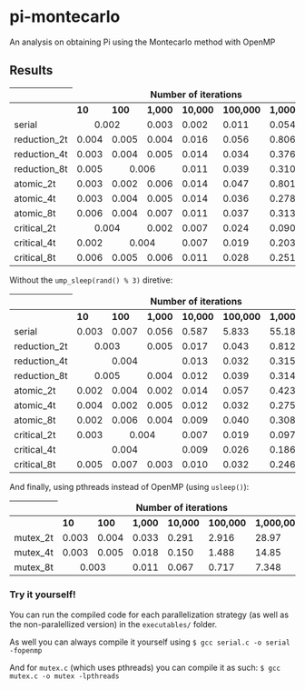 # pi-montecarlo
An analysis on obtaining Pi using the Montecarlo method with OpenMP

## Results

| <td colspan=6 align="center"><b>Number of iterations
|-
| <td colspan=1><b>10 <td colspan=1><b>100 <td colspan=1><b>1,000 <td colspan=1><b>10,000 <td colspan=1><b>100,000 <td colspan=1><b>1,000,000
|serial <td colspan=2 align="center">0.002 <td colspan=1>0.003 <td colspan=1>0.002 <td colspan=1>0.011 <td colspan=1>0.054
|reduction_2t <td colspan=1>0.004 <td colspan=1>0.005 <td colspan=1>0.004 <td colspan=1>0.016 <td colspan=1>0.056 <td colspan=1>0.806
|reduction_4t <td colspan=1>0.003 <td colspan=1>0.004 <td colspan=1>0.005 <td colspan=1>0.014 <td colspan=1>0.034 <td colspan=1>0.376
|reduction_8t <td colspan=1>0.005 <td colspan=2 align="center">0.006 <td colspan=1>0.011 <td colspan=1>0.039 <td colspan=1>0.310
|atomic_2t <td colspan=1>0.003 <td colspan=1>0.002 <td colspan=1>0.006 <td colspan=1>0.014 <td colspan=1>0.047 <td colspan=1>0.801
|atomic_4t <td colspan=1>0.003 <td colspan=1>0.004 <td colspan=1>0.005 <td colspan=1>0.014 <td colspan=1>0.036 <td colspan=1>0.278
|atomic_8t <td colspan=1>0.006 <td colspan=1>0.004 <td colspan=1>0.007 <td colspan=1>0.011 <td colspan=1>0.037 <td colspan=1>0.313
|critical_2t <td colspan=2 align="center">0.004 <td colspan=1>0.002 <td colspan=1>0.007 <td colspan=1>0.024 <td colspan=1>0.090
|critical_4t <td colspan=1>0.002 <td colspan=2 align="center">0.004 <td colspan=1>0.007 <td colspan=1>0.019 <td colspan=1>0.203
|critical_8t <td colspan=1>0.006 <td colspan=1>0.005 <td colspan=1>0.006 <td colspan=1>0.011 <td colspan=1>0.028 <td colspan=1>0.251

Without the ```ump_sleep(rand() % 3)``` diretive:

| <td colspan=6 align="center"><b>Number of iterations
|-
| <td colspan=1><b>10 <td colspan=1><b>100 <td colspan=1><b>1,000 <td colspan=1><b>10,000 <td colspan=1><b>100,000 <td colspan=1><b>1,000,000
|serial <td colspan=1>0.003 <td colspan=1>0.007 <td colspan=1>0.056 <td colspan=1>0.587 <td colspan=1>5.833 <td colspan=1>55.18
|reduction_2t <td colspan=2 align="center">0.003 <td colspan=1>0.005 <td colspan=1>0.017 <td colspan=1>0.043 <td colspan=1>0.812
|reduction_4t <td colspan=3 align="center">0.004 <td colspan=1>0.013 <td colspan=1>0.032 <td colspan=1>0.315
|reduction_8t <td colspan=2 align="center">0.005 <td colspan=1>0.004 <td colspan=1>0.012 <td colspan=1>0.039 <td colspan=1>0.314
|atomic_2t <td colspan=1>0.002 <td colspan=1>0.004 <td colspan=1>0.002 <td colspan=1>0.014 <td colspan=1>0.057 <td colspan=1>0.423
|atomic_4t <td colspan=1>0.004 <td colspan=1>0.002 <td colspan=1>0.005 <td colspan=1>0.012 <td colspan=1>0.032 <td colspan=1>0.275
|atomic_8t <td colspan=1>0.002 <td colspan=1>0.006 <td colspan=1>0.004 <td colspan=1>0.009 <td colspan=1>0.040 <td colspan=1>0.308
|critical_2t <td colspan=1>0.003 <td colspan=2 align="center">0.004 <td colspan=1>0.007 <td colspan=1>0.019 <td colspan=1>0.097
|critical_4t <td colspan=3 align="center">0.004 <td colspan=1>0.009 <td colspan=1>0.026 <td colspan=1>0.186
|critical_8t <td colspan=1>0.005 <td colspan=1>0.007 <td colspan=1>0.003 <td colspan=1>0.010 <td colspan=1>0.032 <td colspan=1>0.246
  
And finally, using pthreads instead of OpenMP (using ```usleep()```):

| <td colspan=6 align="center"><b>Number of iterations
|-
| <td colspan=1><b>10 <td colspan=1><b>100 <td colspan=1><b>1,000 <td colspan=1><b>10,000 <td colspan=1><b>100,000 <td colspan=1><b>1,000,000
|mutex_2t <td colspan=1>0.003 <td colspan=1>0.004 <td colspan=1>0.033 <td colspan=1>0.291 <td colspan=1>2.916 <td colspan=1>28.97 
|mutex_4t <td colspan=1>0.003 <td colspan=1>0.005 <td colspan=1>0.018 <td colspan=1>0.150 <td colspan=1>1.488 <td colspan=1>14.85
|mutex_8t <td colspan=2 align="center">0.003 <td colspan=1>0.011 <td colspan=1>0.067 <td colspan=1>0.717 <td colspan=1>7.348

  
### Try it yourself!

You can run the compiled code for each parallelization strategy (as well as the non-paralellized version) in the ```executables/``` folder.


As well you can always compile it yourself using
``` $ gcc serial.c -o serial -fopenmp  ```

And for ```mutex.c``` (which uses pthreads) you can compile it as such:
``` $ gcc mutex.c -o mutex -lpthreads  ```
